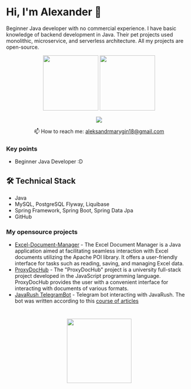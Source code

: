 # Hi, I'm Alexander 👋
Beginner Java developer with no commercial experience. I have basic knowledge of backend development in Java.
Their pet projects used monolithic, microservice, and serverless architecture. All my projects are open-source.

<p align='center'>
   <a href="https://github-readme-stats.vercel.app/api?username=JiLaRiAtIoN&show_icons=true&count_private=true"><img
           height=150
           src="https://github-readme-stats.vercel.app/api?username=JiLaRiAtIoN&show_icons=true&count_private=true"/></a>
   <a href="https://github.com/iLaRiAtIoN/github-readme-stats"><img height=150
                                                                  src="https://github-readme-stats.vercel.app/api/top-langs/?username=JiLaRiAtIoN&layout=compact"/></a>
</p>

<p align='center'>
   <a href="https://t.me/Ukulele_leleku">
       <img src="https://img.shields.io/badge/Telegram-2CA5E0?style=for-the-badge&logo=telegram&logoColor=white"/>
   </a>
<p align='center'>
   📫 How to reach me: <a href='mailto:aleksandrmarygin18@gmail.com'>aleksandrmarygin18@gmail.com</a>
</p>

### Key points
* Beginner Java Developer :D

## 🛠 Technical Stack
*   Java
*   MySQL, PostgreSQL Flyway, Liquibase
*   Spring Framework, Spring Boot, Spring Data Jpa
*   GitHub

### My opensource projects

*   [Excel-Document-Manager](https://github.com/JiLaRiAtIoN/EDM-Excel-Document-Manager-) - The Excel Document Manager is a Java application aimed at facilitating seamless interaction with Excel documents utilizing the Apache POI library. It offers a user-friendly interface for tasks such as reading, saving, and managing Excel data.
*   [ProxyDocHub](https://github.com/JiLaRiAtIoN/ProxyDocHub) - The "ProxyDocHub" project is a university full-stack project developed in the JavaScript programming language. ProxyDocHub provides the user with a convenient interface for interacting with documents of various formats.
*   [JavaRush TelegramBot](https://github.com/JiLaRiAtIoN/javarush-telegrambot) - Telegram bot interacting with JavaRush. The bot was written according to this [course of articles](https://javarush.com/groups/posts/2935-java-proekt-ot-a-do-ja-pishem-realjhnihy-proekt-dlja-portfolio#articles)

<div align="center" style="margin: 40px 0">
   <a href="https://github.com/JiLaRiAtIoN/github-profile-views-counter">
       <img width="175px" src="https://komarev.com/ghpvc/?username=JiLaRiAtIoN&color=DE002D">
   </a>
</div>
